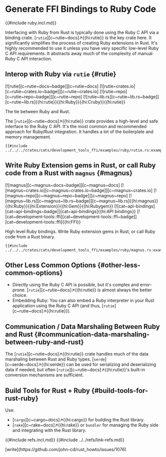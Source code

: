 # Generate FFI Bindings to Ruby Code

{{#include ruby.incl.md}}

Interfacing with Ruby from Rust is typically done using the Ruby C API via a binding crate. [`rutie`][c~rutie~docs]↗{{hi:rutie}} is the key crate here. It significantly simplifies the process of creating Ruby extensions in Rust. It's highly recommended to use it unless you have very specific low-level Ruby C API requirements. It abstracts away much of the complexity of manual Ruby C API interaction.

## Interop with Ruby via `rutie` {#rutie}

[![rutie][c~rutie~docs~badge]][c~rutie~docs] [![rutie~crates.io][c~rutie~crates.io~badge]][c~rutie~crates.io] [![rutie~repo][c~rutie~repo~badge]][c~rutie~repo] [![rutie~lib.rs][c~rutie~lib.rs~badge]][c~rutie~lib.rs]{{hi:rutie}}{{hi:Ruby}}{{hi:Cruby}}{{hi:rutie}}

The tie between Ruby and Rust.

The [`rutie`][c~rutie~docs]↗{{hi:rutie}} crate provides a high-level and safe interface to the Ruby C API. It's the most common and recommended approach for Ruby/Rust integration. It handles a lot of the boilerplate and memory management.

```rust,editable
{{#include ../../../crates/cats/development_tools_ffi/examples/ruby/rutie.rs:example}}
```

## Write Ruby Extension gems in Rust, or call Ruby code from a Rust with `magnus` {#magnus}

[![magnus][c~magnus~docs~badge]][c~magnus~docs] [![magnus~crates.io][c~magnus~crates.io~badge]][c~magnus~crates.io] [![magnus~repo][c~magnus~repo~badge]][c~magnus~repo] [![magnus~lib.rs][c~magnus~lib.rs~badge]][c~magnus~lib.rs]{{hi:magnus}}{{hi:Ruby}}{{hi:Extension}}{{hi:Gem}}{{hi:Rubygem}} [![cat~api-bindings][cat~api-bindings~badge]][cat~api-bindings]{{hi:API bindings}} [![cat~development-tools::ffi][cat~development-tools::ffi~badge]][cat~development-tools::ffi]{{hi:FFI}}

High level Ruby bindings. Write Ruby extension gems in Rust, or call Ruby code from a Rust binary.

```rust,editable
{{#include ../../../crates/cats/development_tools_ffi/examples/ruby/magnus.rs:example}}
```

## Other Less Common Options {#other-less-common-options}

- Directly using the Ruby C API is possible, but it's complex and error-prone. [`rutie`][c~rutie~docs]↗{{hi:rutie}} is almost always the better choice.
- Embedding Ruby: You can also embed a Ruby interpreter in your Rust application using the Ruby C API (and thus, [`rutie`][c~rutie~docs]↗{{hi:rutie}}).

## Communication / Data Marshaling Between Ruby and Rust {#communication-data-marshaling-between-ruby-and-rust}

The [`rutie`][c~rutie~docs]↗{{hi:rutie}} crate handles much of the data marshaling between Rust and Ruby types. [`serde`][c~serde~docs]↗{{hi:serde}} can be used for serializing and deserializing data if needed, but often [`rutie`][c~rutie~docs]↗{{hi:rutie}}'s built-in conversion mechanisms are sufficient.

## Build Tools for Rust + Ruby {#build-tools-for-rust-ruby}

Use:

- [`cargo`][c~cargo~docs]↗{{hi:cargo}} for building the Rust library.
- [`rake`][c~rake~docs]↗{{hi:rake}} or `bundler` for managing the Ruby side and integrating with the Rust library.

{{#include refs.incl.md}}
{{#include ../../refs/link-refs.md}}

<div class="hidden">
[write](https://github.com/john-cd/rust_howto/issues/1076)
</div>
